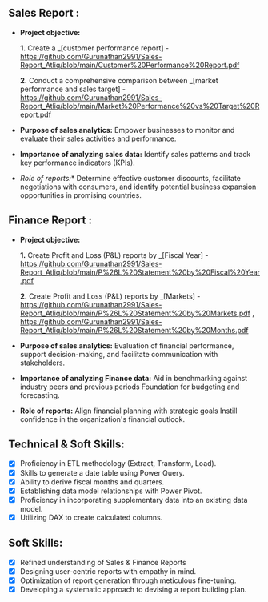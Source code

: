 ## Sales Report :


- **Project objective:** 

    **1.** Create a _[customer performance report] - https://github.com/Gurunathan2991/Sales-Report_Atliq/blob/main/Customer%20Performance%20Report.pdf

    **2.** Conduct a comprehensive comparison between _[market performance and sales target] - https://github.com/Gurunathan2991/Sales-Report_Atliq/blob/main/Market%20Performance%20vs%20Target%20Report.pdf
  
- **Purpose of sales analytics:** Empower businesses to monitor and evaluate their sales activities and performance.

- **Importance of analyzing sales data:** Identify sales patterns and track key performance indicators (KPIs).

- *Role of reports:** Determine effective customer discounts, facilitate negotiations with consumers, and identify potential business expansion opportunities in promising countries.


## Finance Report :

- **Project objective:** 

    **1.** Create Profit and Loss (P&L) reports by _[Fiscal Year] - https://github.com/Gurunathan2991/Sales-Report_Atliq/blob/main/P%26L%20Statement%20by%20Fiscal%20Year.pdf

   **2.** Create Profit and Loss (P&L) reports by _[Markets] - https://github.com/Gurunathan2991/Sales-Report_Atliq/blob/main/P%26L%20Statement%20by%20Markets.pdf , https://github.com/Gurunathan2991/Sales-Report_Atliq/blob/main/P%26L%20Statement%20by%20Months.pdf

- **Purpose of sales analytics:** Evaluation of financial performance, support decision-making, and facilitate communication with stakeholders.

- **Importance of analyzing Finance data:** Aid in benchmarking against industry peers and previous periods Foundation for budgeting and forecasting.

- **Role of reports:** Align financial planning with strategic goals Instill confidence in the organization's financial outlook.


## Technical & Soft Skills:
- [x]	Proficiency in ETL methodology (Extract, Transform, Load).
- [x]	Skills to generate a date table using Power Query.
- [x]	Ability to derive fiscal months and quarters.
- [x]	Establishing data model relationships with Power Pivot.
- [x]	Proficiency in incorporating supplementary data into an existing data model.
- [x]	Utilizing DAX to create calculated columns.

## Soft Skills:
- [x]	Refined understanding of Sales & Finance Reports
- [x]	Designing user-centric reports with empathy in mind.
- [x]	Optimization of report generation through meticulous fine-tuning.
- [x]	Developing a systematic approach to devising a report building plan.
